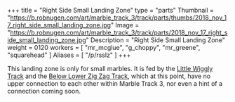 +++
title = "Right Side Small Landing Zone"
type = "parts"
Thumbnail = "https://b.robnugen.com/art/marble_track_3/track/parts/thumbs/2018_nov_17_right_side_small_landing_zone.jpg"
Image = "https://b.robnugen.com/art/marble_track_3/track/parts/2018_nov_17_right_side_small_landing_zone.jpg"
Description = "Right Side Small Landing Zone"
weight = 0120
workers = [
    "mr_mcglue",
    "g_choppy",
    "mr_greene",
    "squarehead"
]
Aliases = [
    "/p/rsslz"
]
+++

This landing zone is only for small marbles.  It is fed by the [Little Wiggly Track](/p/lwt) and the [Below Lower Zig Zag Track](/p/blzzt), which at this point, have no upper connection to each other within Marble Track 3, nor even a hint of a connection coming soon.